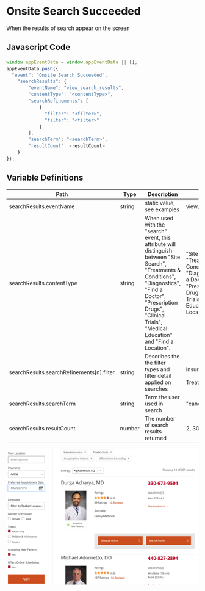 # Onsite Search Succeeded

When the results of search appear on the screen

## Javascript Code
```js
window.appEventData = window.appEventData || [];
appEventData.push({
  "event": "Onsite Search Succeeded",
    "searchResults": {
        "eventName": "view_search_results",
        "contentType": "<contentType>",
        "searchRefinements": [
            {
              "filter": "<filter>",
              "filter": "<filter>"
            }
        ],
        "searchTerm": "<searchTerm>",
        "resultCount": <resultCount>
    }
});
```

## Variable Definitions

|Path|Type|Description|Example|
| --- | --- | --- | --- |
|searchResults.eventName|string|static value, see examples|view\_search\_results|
|searchResults.contentType|string|When used with the "search" event, this attribute will distinguish between "Site Search", "Treatments & Conditions", "Diagnostics", "Find a Doctor", "Prescription Drugs", "Clinical Trials", "Medical Education" and "Find a Location".|"Site Search", "Treatments & Conditions", "Diagnostics", "Find a Doctor", "Prescription Drugs", "Clinical Trials", "Medical Education", "Find a Location"|
|searchResults.searchRefinements[n].filter|string|Describes the the filter types and filter detail applied on searches|<br>Insursance:Anthem</br><br>Treats:adults,seniors</br>|
|searchResults.searchTerm|string|Term the user used in search|"cancer", "dr. smith"|
|searchResults.resultCount|number|The number of search results returned|2, 300, 1000|



<p><img title="RFI Complete" src="https://github.com/searchdiscovery/Apollo-Documentation-UH-Hospital---CJA/blob/main/images/View%20Search%20Results.png?raw=true" alt="" /></p>
